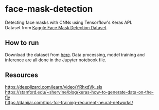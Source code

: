 # face-mask-detection
Detecting face masks with CNNs using Tensorflow's Keras API. <br>
Dataset from [Kaggle Face Mask Detection Dataset](https://www.kaggle.com/wobotintelligence/face-mask-detection-dataset).

## How to run
Download the dataset from [here](https://www.kaggle.com/wobotintelligence/face-mask-detection-dataset). Data processing, model training and inference are all done in the Jupyter notebook file.

## Resources
https://deeplizard.com/learn/video/YRhxdVk_sIs<br>
https://stanford.edu/~shervine/blog/keras-how-to-generate-data-on-the-fly<br>
https://danijar.com/tips-for-training-recurrent-neural-networks/
